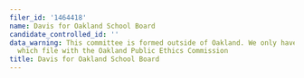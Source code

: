 ```yaml
---
filer_id: '1464418'
name: Davis for Oakland School Board
candidate_controlled_id: ''
data_warning: This committee is formed outside of Oakland. We only have data on committees
  which file with the Oakland Public Ethics Commission
title: Davis for Oakland School Board
---
```

